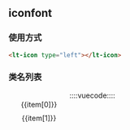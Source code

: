 ## iconfont

### 使用方式

```html
<lt-icon type="left"></lt-icon>
```

### 类名列表

<div class="iconlist-md-wrap">
  <div v-for="item in iconlist" class="iconfont-md-content">
    <lt-icon :type="item[0]" class="iconfont-md-show"></lt-icon>
    <div class="iconfont-md-title">{{item[0]}}</div>
    <div class="iconfont-md-code">{{item[1]}}</div>
  </div>
</div>

::::vuecode::::
<script>
export default {
  data() {
    return {
      iconlist: [
        ['signout', '\\e604'],
        ['confirm', '\\e605'],
        ['details', '\\e606'],
        ['cancel', '\\e607'],
        ['chevron-up', '\\e616'],
        ['dropdown', '\\e608'],
        ['close', '\\e609'],
        ['tickcross', '\\e60a'],
        ['right', '\\e60b'],
        ['left', '\\e60c'],
        ['mylike', '\\e60d'],
        ['mybuy', '\\e60e'],
        ['recycle', '\\e60f'],
        ['mydesign', '\\e610'],
        ['mytemplate', '\\e611']
      ]
    }
  }
}
</script>
<style>
.iconfont-md-content {
  width: 100px;
  height: 120px;
  float: left;
  text-align: center;
  margin: 10px;
}
.iconfont-md-show {
  font-size: 30px !important;
  width: 100%;
  display: block;
  margin-bottom: 8px;
}
.iconfont-md-code {
  margin-top: 10px;
}
</style>